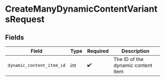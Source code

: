 # CreateManyDynamicContentVariantsRequest


## Fields

| Field                              | Type                               | Required                           | Description                        |
| ---------------------------------- | ---------------------------------- | ---------------------------------- | ---------------------------------- |
| `dynamic_content_item_id`          | *int*                              | :heavy_check_mark:                 | The ID of the dynamic content item |